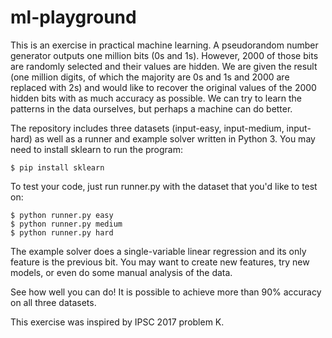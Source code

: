 # ml-playground

This is an exercise in practical machine learning. A pseudorandom number generator outputs one million bits (0s and 1s). However, 2000 of those bits are randomly selected and their values are hidden. We are given the result (one million digits, of which the majority are 0s and 1s and 2000 are replaced with 2s) and would like to recover the original values of the 2000 hidden bits with as much accuracy as possible. We can try to learn the patterns in the data ourselves, but perhaps a machine can do better.


The repository includes three datasets (input-easy, input-medium, input-hard) as well as a runner and example solver written in Python 3. You may need to install sklearn to run the program:


```
$ pip install sklearn
```


To test your code, just run runner.py with the dataset that you'd like to test on:


```
$ python runner.py easy
$ python runner.py medium
$ python runner.py hard
```


The example solver does a single-variable linear regression and its only feature is the previous bit. You may want to create new features, try new models, or even do some manual analysis of the data.


See how well you can do! It is possible to achieve more than 90% accuracy on all three datasets.


This exercise was inspired by IPSC 2017 problem K.